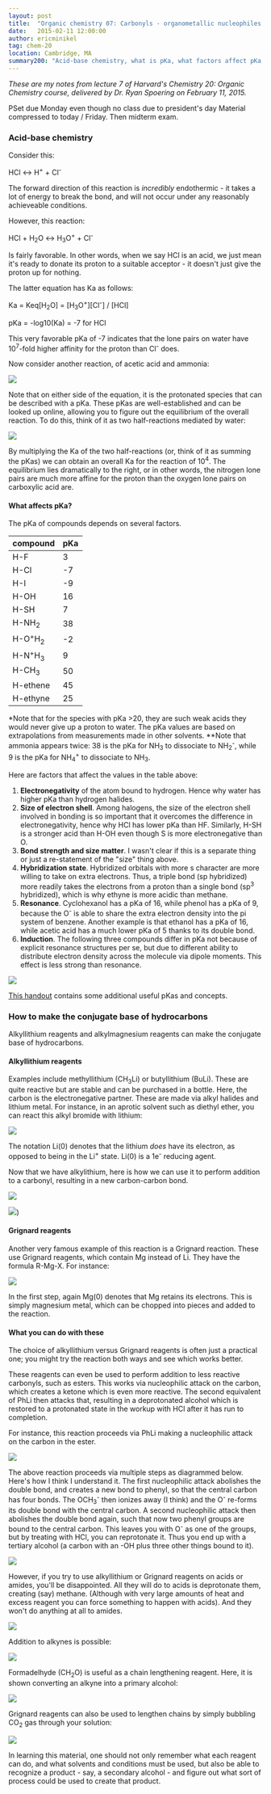 ```yaml
---
layout: post
title:  "Organic chemistry 07: Carbonyls - organometallic nucleophiles, acidity and pKa"
date:   2015-02-11 12:00:00
author: ericminikel
tag: chem-20
location: Cambridge, MA
summary200: "Acid-base chemistry, what is pKa, what factors affect pKa, alkyllithium and Grignard reagents and how to use them to lengthen chains or make tertiary alcohols."
---
```


*These are my notes from lecture 7 of Harvard's Chemistry 20: Organic Chemistry course, delivered by Dr. Ryan Spoering on February 11, 2015.*

PSet due Monday even though no class due to president's day
Material compressed to today / Friday. Then midterm exam.

### Acid-base chemistry

Consider this:

HCl &harr; H<sup>+</sup> + Cl<sup>-</sup>

The forward direction of this reaction is *incredibly* endothermic - it takes a lot of energy to break the bond, and will not occur under any reasonably achieveable conditions.

However, this reaction:

HCl + H<sub>2</sub>O &harr; H<sub>3</sub>O<sup>+</sup> + Cl<sup>-</sup>

Is fairly favorable. In other words, when we say HCl is an acid, we just mean it's ready to donate its proton to a suitable acceptor - it doesn't just give the proton up for nothing.

The latter equation has Ka as follows:

Ka = Keq\[H<sub>2</sub>O\] = \[H<sub>3</sub>O<sup>+</sup>\]\[Cl<sup>-</sup>\] / \[HCl\]

pKa = -log10(Ka) = -7 for HCl

This very favorable pKa of -7 indicates that the lone pairs on water have 10<sup>7</sup>-fold higher affinity for the proton than Cl<sup>-</sup> does.

Now consider another reaction, of acetic acid and ammonia:

![](/media/2015/02/acetic-acid-ammonia.png)

Note that on either side of the equation, it is the protonated species that can be described with a pKa. These pKas are well-established and can be looked up online, allowing you to figure out the equilibrium of the overall reaction. To do this, think of it as two half-reactions mediated by water:

![](/media/2015/02/acetic-acid-ammonia-half-reactions.png)

By multiplying the Ka of the two half-reactions (or, think of it as summing the pKas) we can obtain an overall Ka for the reaction of 10<sup>4</sup>. The equilibrium lies dramatically to the right, or in other words, the nitrogen lone pairs are much more affine for the proton than the oxygen lone pairs on carboxylic acid are.

#### What affects pKa?

The pKa of compounds depends on several factors.

| compound | pKa |
| ---- | ---- |
| H-F | 3 |
| H-Cl | -7 |
| H-I | -9 |
| H-OH | 16 |
| H-SH | 7 |
| H-NH<sub>2</sub> | 38 |
| H-O<sup>+</sup>H<sub>2</sub> | -2 |
| H-N<sup>+</sup>H<sub>3</sub> | 9 |
| H-CH<sub>3</sub> | 50 |
| H-ethene | 45 |
| H-ethyne | 25 |

\*Note that for the species with pKa >20, they are such weak acids they would never give up a proton to water. The pKa values are based on extrapolations from measurements made in other solvents.
\*\*Note that ammonia appears twice: 38 is the pKa for NH<sub>3</sub> to dissociate to NH<sub>2</sub><sup>-</sup>, while 9 is the pKa for NH<sub>4</sub><sup>+</sup> to dissociate to NH<sub>3</sub>.

Here are factors that affect the values in the table above:

1. **Electronegativity** of the atom bound to hydrogen. Hence why water has higher pKa than hydrogen halides.
2. **Size of electron shell**. Among halogens, the size of the electron shell involved in bonding is so important that it overcomes the difference in electronegativity, hence why HCl has lower pKa than HF. Similarly, H-SH is a stronger acid than H-OH even though S is more electronegative than O.
3. **Bond strength and size matter**. I wasn't clear if this is a separate thing or just a re-statement of the "size" thing above.
4. **Hybridization state**. Hybridized orbitals with more s character are more willing to take on extra electrons. Thus, a triple bond (sp hybridized) more readily takes the electrons from a proton than a single bond (sp<sup>3</sup> hybridized), which is why ethyne is more acidic than methane.
5. **Resonance**. Cyclohexanol has a pKa of 16, while phenol has a pKa of 9, because the O<sup>-</sup> is able to share the extra electron density into the pi system of benzene. Another example is that ethanol has a pKa of 16, while acetic acid has a much lower pKa of 5 thanks to its double bond.
6. **Induction**. The following three compounds differ in pKa not because of explicit resonance structures per se, but due to different ability to distribute electron density across the molecule via dipole moments. This effect is less strong than resonance.

![](/media/2015/02/induction-affecting-pka.png)

[This handout](http://isites.harvard.edu/fs/docs/icb.topic93502.files/Lectures_and_Handouts/20-Acidity_Concepts.pdf) contains some additional useful pKas and concepts.

### How to make the conjugate base of hydrocarbons

Alkyllithium reagents and alkylmagnesium reagents can make the conjugate base of hydrocarbons.

#### Alkyllithium reagents

Examples include methyllithium (CH<sub>3</sub>Li) or butyllithium (BuLi). These are quite reactive but are stable and can be purchased in a bottle. Here, the carbon is the electronegative partner. These are made via alkyl halides and lithium metal. For instance, in an aprotic solvent such as diethyl ether, you can react this alkyl bromide with lithium:

![](/media/2015/02/making-alkyllithium-reagent-example.png)

The notation Li(0) denotes that the lithium *does* have its electron, as opposed to being in the Li<sup>+</sup> state. Li(0) is a 1e<sup>-</sup> reducing agent.

Now that we have alkylithium, here is how we can use it to perform addition to a carbonyl, resulting in a new carbon-carbon bond.

![](/media/2015/02/use-alkyllithium-to-make-3ary-alcohol.png)

![](/media/2015/02/alkyllithium-example-2.png))

#### Grignard reagents

Another very famous example of this reaction is a Grignard reaction. These use Grignard reagents, which contain Mg instead of Li. They have the formula R-Mg-X. For instance:

![](/media/2015/02/grignard-reagent-example-1.png)

In the first step, again Mg(0) denotes that Mg retains its electrons. This is simply magnesium metal, which can be chopped into pieces and added to the reaction.

#### What you can do with these

The choice of alkyllithium versus Grignard reagents is often just a practical one; you might try the reaction both ways and see which works better.

These reagents can even be used to perform addition to less reactive carbonyls, such as esters. This works via nucleophilic attack on the carbon, which creates a ketone which is even more reactive. The second equivalent of PhLi then attacks that, resulting in a deprotonated alcohol which is restored to a protonated state in the workup with HCl after it has run to completion.

For instance, this reaction proceeds via PhLi making a nucleophilic attack on the carbon in the ester.

![](/media/2015/02/phli-attack-on-ester.png)

The above reaction proceeds via multiple steps as diagrammed below. Here's how I think I understand it. The first nucleophilic attack abolishes the double bond, and creates a new bond to phenyl, so that the central carbon has four bonds. The OCH<sub>3</sub><sup>-</sup> then ionizes away (I think) and the O<sup>-</sup> re-forms its double bond with the central carbon. A second nucleophilic attack then abolishes the double bond again, such that now two phenyl groups are bound to the central carbon. This leaves you with O<sup>-</sup> as one of the groups, but by treating with HCl, you can reprotonate it. Thus you end up with a tertiary alcohol (a carbon with an -OH plus three other things bound to it).

![](/media/2015/02/phli-ester-steps.png)

However, if you try to use alkyllithium or Grignard reagents on acids or amides, you'll be disappointed. All they will do to acids is deprotonate them, creating (say) methane. (Although with very large amounts of heat and excess reagent you can force something to happen with acids). And they won't do anything at all to amides. 

![](/media/2015/02/inefficacy-against-acids-and-amides.png)

Addition to alkynes is possible:

![](/media/2015/02/addition-to-alkynes.png)

Formadelhyde (CH<sub>2</sub>O) is useful as a chain lengthening reagent. Here, it is shown converting an alkyne into a primary alcohol:

![](/media/2015/02/formaldehyde-chain-lengthening.png)

Grignard reagents can also be used to lengthen chains by simply bubbling CO<sub>2</sub> gas through your solution:

![](/media/2015/02/grignard-plus-co2-chain-lengthening.png)

In learning this material, one should not only remember what each reagent can do, and what solvents and conditions must be used, but also be able to recognize a product - say, a secondary alcohol - and figure out what sort of process could be used to create that product.



